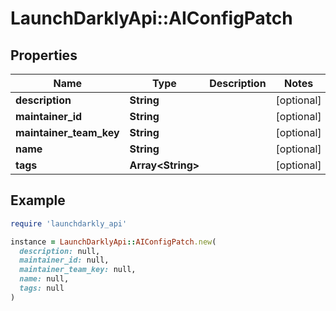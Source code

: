 # LaunchDarklyApi::AIConfigPatch

## Properties

| Name | Type | Description | Notes |
| ---- | ---- | ----------- | ----- |
| **description** | **String** |  | [optional] |
| **maintainer_id** | **String** |  | [optional] |
| **maintainer_team_key** | **String** |  | [optional] |
| **name** | **String** |  | [optional] |
| **tags** | **Array&lt;String&gt;** |  | [optional] |

## Example

```ruby
require 'launchdarkly_api'

instance = LaunchDarklyApi::AIConfigPatch.new(
  description: null,
  maintainer_id: null,
  maintainer_team_key: null,
  name: null,
  tags: null
)
```


